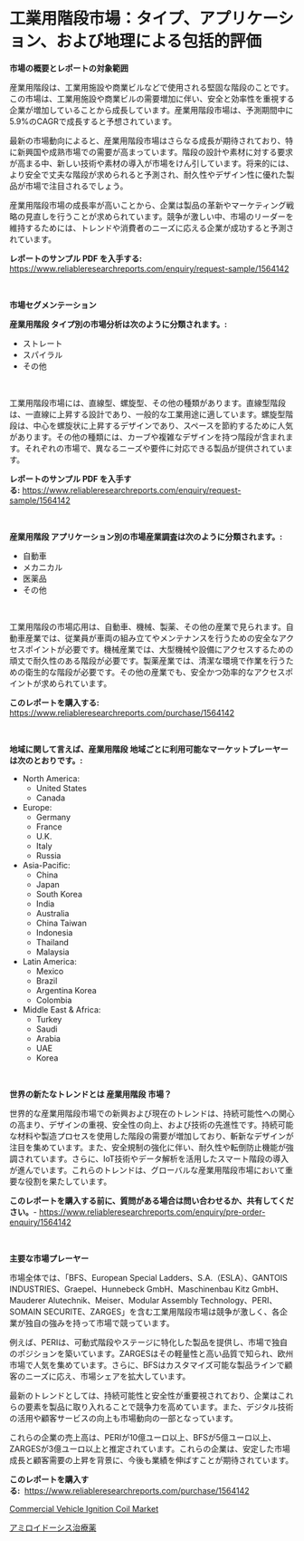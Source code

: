<p><h1>工業用階段市場：タイプ、アプリケーション、および地理による包括的評価</h1></p><p><strong>市場の概要とレポートの対象範囲</strong></p>
<p><p>産業用階段は、工業用施設や商業ビルなどで使用される堅固な階段のことです。この市場は、工業用施設や商業ビルの需要増加に伴い、安全と効率性を重視する企業が増加していることから成長しています。産業用階段市場は、予測期間中に5.9%のCAGRで成長すると予想されています。</p><p>最新の市場動向によると、産業用階段市場はさらなる成長が期待されており、特に新興国や成熟市場での需要が高まっています。階段の設計や素材に対する要求が高まる中、新しい技術や素材の導入が市場をけん引しています。将来的には、より安全で丈夫な階段が求められると予測され、耐久性やデザイン性に優れた製品が市場で注目されるでしょう。</p><p>産業用階段市場の成長率が高いことから、企業は製品の革新やマーケティング戦略の見直しを行うことが求められています。競争が激しい中、市場のリーダーを維持するためには、トレンドや消費者のニーズに応える企業が成功すると予測されています。</p></p>
<p><strong>レポートのサンプル PDF を入手する:</strong> <a href="https://www.reliableresearchreports.com/enquiry/request-sample/1564142">https://www.reliableresearchreports.com/enquiry/request-sample/1564142</a></p>
<p>&nbsp;</p>
<p><strong>市場セグメンテーション</strong></p>
<p><strong>産業用階段 タイプ別の市場分析は次のように分類されます。:</strong></p>
<p><ul><li>ストレート</li><li>スパイラル</li><li>その他</li></ul></p>
<p>&nbsp;</p>
<p><p>工業用階段市場には、直線型、螺旋型、その他の種類があります。直線型階段は、一直線に上昇する設計であり、一般的な工業用途に適しています。螺旋型階段は、中心を螺旋状に上昇するデザインであり、スペースを節約するために人気があります。その他の種類には、カーブや複雑なデザインを持つ階段が含まれます。それぞれの市場で、異なるニーズや要件に対応できる製品が提供されています。</p></p>
<p><strong>レポートのサンプル PDF を入手する:</strong>&nbsp;<a href="https://www.reliableresearchreports.com/enquiry/request-sample/1564142">https://www.reliableresearchreports.com/enquiry/request-sample/1564142</a></p>
<p>&nbsp;</p>
<p><strong> 産業用階段 アプリケーション別の市場産業調査は次のように分類されます。:</strong></p>
<p><ul><li>自動車</li><li>メカニカル</li><li>医薬品</li><li>その他</li></ul></p>
<p>&nbsp;</p>
<p><p>工業用階段の市場応用は、自動車、機械、製薬、その他の産業で見られます。自動車産業では、従業員が車両の組み立てやメンテナンスを行うための安全なアクセスポイントが必要です。機械産業では、大型機械や設備にアクセスするための頑丈で耐久性のある階段が必要です。製薬産業では、清潔な環境で作業を行うための衛生的な階段が必要です。その他の産業でも、安全かつ効率的なアクセスポイントが求められています。</p></p>
<p><strong>このレポートを購入する:</strong>&nbsp; <a href="https://www.reliableresearchreports.com/purchase/1564142">https://www.reliableresearchreports.com/purchase/1564142</a></p>
<p>&nbsp;</p>
<p><strong>地域に関して言えば、産業用階段 地域ごとに利用可能なマーケットプレーヤーは次のとおりです。:</strong></p>
<p><ul>
    <li>
        North America:
        <ul>
            <li>United States</li>
            <li>Canada</li>
        </ul>
    </li>
    <li>
        Europe:
        <ul>
            <li>Germany</li>
            <li>France</li>
            <li>U.K.</li>
            <li>Italy</li>
            <li>Russia</li>
        </ul>
    </li>
    <li>
        Asia-Pacific:
        <ul>
            <li>China</li>
            <li>Japan</li>
            <li>South Korea</li>
            <li>India</li>
            <li>Australia</li>
            <li>China Taiwan</li>
            <li>Indonesia</li>
            <li>Thailand</li>
            <li>Malaysia</li>
        </ul>
    </li>
    <li>
        Latin America:
        <ul>
            <li>Mexico</li>
            <li>Brazil</li>
            <li>Argentina Korea</li>
            <li>Colombia</li>
        </ul>
    </li>
    <li>
        Middle East & Africa:
        <ul>
            <li>Turkey</li>
            <li>Saudi</li>
            <li>Arabia</li>
            <li>UAE</li>
            <li>Korea</li>
        </ul>
    </li>
    </ul></p>
<p>&nbsp;</p>
<p><strong>世界の新たなトレンドとは 産業用階段 市場？</strong></p>
<p><p>世界的な産業用階段市場での新興および現在のトレンドは、持続可能性への関心の高まり、デザインの重視、安全性の向上、および技術の先進性です。持続可能な材料や製造プロセスを使用した階段の需要が増加しており、斬新なデザインが注目を集めています。また、安全規制の強化に伴い、耐久性や転倒防止機能が強調されています。さらに、IoT技術やデータ解析を活用したスマート階段の導入が進んでいます。これらのトレンドは、グローバルな産業用階段市場において重要な役割を果たしています。</p></p>
<p><strong>このレポートを購入する前に、質問がある場合は問い合わせるか、共有してください。</strong>- <a href="https://www.reliableresearchreports.com/enquiry/pre-order-enquiry/1564142">https://www.reliableresearchreports.com/enquiry/pre-order-enquiry/1564142</a></p>
<p>&nbsp;</p>
<p><strong>主要な市場プレーヤー</strong></p>
<p><p>市場全体では、「BFS、European Special Ladders、S.A.（ESLA）、GANTOIS INDUSTRIES、Graepel、Hunnebeck GmbH、Maschinenbau Kitz GmbH、Mauderer Alutechnik、Meiser、Modular Assembly Technology、PERI、SOMAIN SECURITE、ZARGES」を含む工業用階段市場は競争が激しく、各企業が独自の強みを持って市場で競っています。</p><p>例えば、PERIは、可動式階段やステージに特化した製品を提供し、市場で独自のポジションを築いています。ZARGESはその軽量性と高い品質で知られ、欧州市場で人気を集めています。さらに、BFSはカスタマイズ可能な製品ラインで顧客のニーズに応え、市場シェアを拡大しています。</p><p>最新のトレンドとしては、持続可能性と安全性が重要視されており、企業はこれらの要素を製品に取り入れることで競争力を高めています。また、デジタル技術の活用や顧客サービスの向上も市場動向の一部となっています。</p><p>これらの企業の売上高は、PERIが10億ユーロ以上、BFSが5億ユーロ以上、ZARGESが3億ユーロ以上と推定されています。これらの企業は、安定した市場成長と顧客需要の上昇を背景に、今後も業績を伸ばすことが期待されています。</p></p>
<p><strong>このレポートを購入する:</strong>&nbsp;&nbsp;<a href="https://www.reliableresearchreports.com/purchase/1564142">https://www.reliableresearchreports.com/purchase/1564142</a></p>
<p><p><a href="https://automatic-knee-4c7.notion.site/Commercial-Vehicle-Ignition-Coil-Market-Furnish-Information-about-Market-Size-Market-Share-Market--fb338492ee42469ab9db68819dd53f7e">Commercial Vehicle Ignition Coil Market</a></p><p><a href="https://github.com/Sophiaard2003/Market-Research-Report-List-1/blob/main/27276826316.md">アミロイドーシス治療薬</a></p></p>